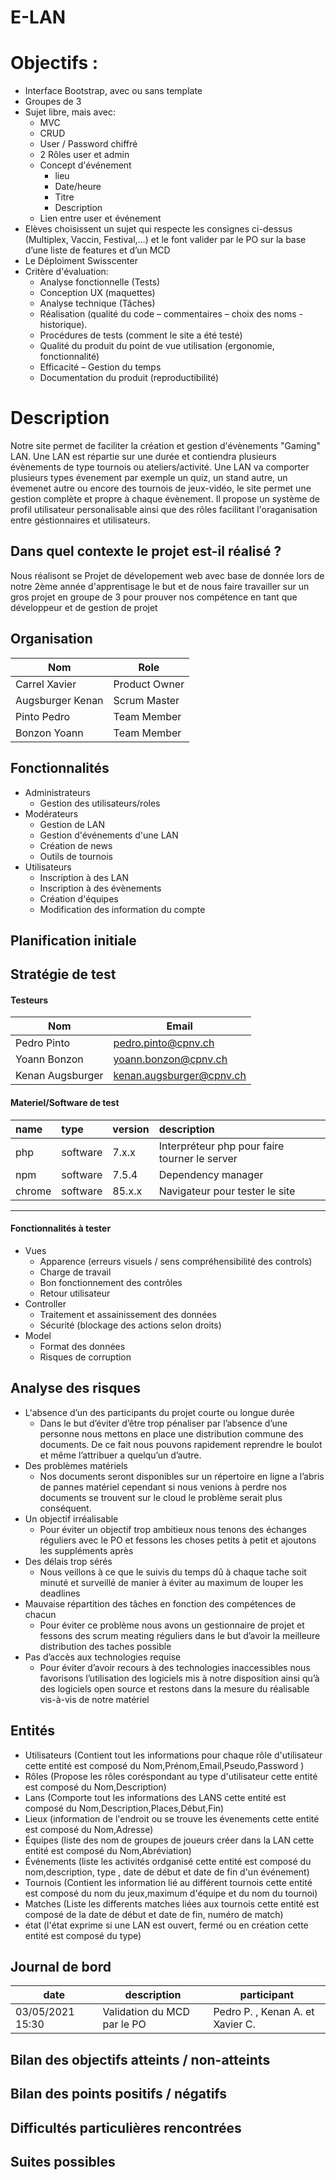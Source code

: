 # E-LAN

# Objectifs :

-   Interface Bootstrap, avec ou sans template
-   Groupes de 3
-   Sujet libre, mais avec:
    -   MVC
    -   CRUD
    -   User / Password chiffré
    -   2 Rôles user et admin
    -   Concept d'événement
        -   lieu
        -   Date/heure
        -   Titre
        -   Description
    -   Lien entre user et événement
-   Elèves choisissent un sujet qui respecte les consignes ci-dessus (Multiplex, Vaccin, Festival,…) et le font valider par le PO sur la base d’une liste de features et d’un MCD
-   Le Déploiment Swisscenter
-   Critère d'évaluation:
    -   Analyse fonctionnelle (Tests)
    -   Conception UX (maquettes)
    -   Analyse technique (Tâches)
    -   Réalisation (qualité du code – commentaires – choix des noms - historique).
    -   Procédures de tests (comment le site a été testé)
    -   Qualité du produit du point de vue utilisation (ergonomie, fonctionnalité)
    -   Efficacité – Gestion du temps
    -   Documentation du produit (reproductibilité)

# Description

Notre site permet de faciliter la création et gestion d'évènements "Gaming" LAN.
Une LAN est répartie sur une durée et contiendra plusieurs évènements de type tournois ou ateliers/activité.
Une LAN va comporter plusieurs types évenement par exemple un quiz, un stand autre, un évemenet autre ou encore des tournois de jeux-vidéo,
le site permet une gestion complète et propre à chaque évènement.
Il propose un système de profil utilisateur personalisable ainsi que des rôles facilitant l'oraganisation entre géstionnaires et utilisateurs.

## Dans quel contexte le projet est-il réalisé ?

Nous réalisont se Projet de dévelopement web avec base de donnée lors de notre 2ème année d'apprentisage le but et de nous faire travailler sur un gros projet en groupe de 3 pour prouver nos compétence en tant que développeur et de gestion de projet

## Organisation

| Nom              | Role          |
| ---------------- | ------------- |
| Carrel Xavier    | Product Owner |
| Augsburger Kenan | Scrum Master  |
| Pinto Pedro      | Team Member   |
| Bonzon Yoann     | Team Member   |

## Fonctionnalités

-   Administrateurs
    -   Gestion des utilisateurs/roles
-   Modérateurs
    -   Gestion de LAN
    -   Gestion d'événements d'une LAN
    -   Création de news
    -   Outils de tournois
-   Utilisateurs
    -   Inscription à des LAN
    -   Inscription à des évènements
    -   Création d'équipes
    -   Modification des information du compte

## Planification initiale

## Stratégie de test

#### Testeurs

| Nom              | Email                                                       |
| ---------------- | ----------------------------------------------------------- |
| Pedro Pinto      | [pedro.pinto@cpnv.ch](mailto:pedro.pinto@cpnv.ch)           |
| Yoann Bonzon     | [yoann.bonzon@cpnv.ch](mailto:yoann.bonzon@cpnv.ch)         |
| Kenan Augsburger | [kenan.augsburger@cpnv.ch](mailto:kenan.augsburger@cpnv.ch) |

#### Materiel/Software de test

| name   | type     | version | description                                   |
| :----- | :------- | :------ | :-------------------------------------------- |
| php    | software | 7.x.x   | Interpréteur php pour faire tourner le server |
| npm    | software | 7.5.4   | Dependency manager                            |
| chrome | software | 85.x.x  | Navigateur pour tester le site                |

---

#### Fonctionnalités à tester

-   Vues
    -   Apparence (erreurs visuels / sens compréhensibilité des controls)
    -   Charge de travail
    -   Bon fonctionnement des contrôles
    -   Retour utilisateur
-   Controller
    -   Traitement et assainissement des données
    -   Sécurité (blockage des actions selon droits)
-   Model
    -   Format des données
    -   Risques de corruption

## Analyse des risques

-   L'absence d’un des participants du projet courte ou longue durée
    -   Dans le but d’éviter d’être trop pénaliser par l’absence d’une personne nous mettons en place une distribution commune des documents. De ce fait nous pouvons rapidement reprendre le boulot et même l’attribuer a quelqu’un d’autre.
-   Des problèmes matériels
    -   Nos documents seront disponibles sur un répertoire en ligne a l’abris de pannes matériel cependant si nous venions à perdre nos documents se trouvent sur le cloud le problème serait plus conséquent.
-   Un objectif irréalisable
    -   Pour éviter un objectif trop ambitieux nous tenons des échanges réguliers avec le PO et fessons les choses petits à petit et ajoutons les suppléments après
-   Des délais trop sérés
    -   Nous veillons à ce que le suivis du temps dû à chaque tache soit minuté et surveillé de manier à éviter au maximum de louper les deadlines
-   Mauvaise répartition des tâches en fonction des compétences de chacun
    -   Pour éviter ce problème nous avons un gestionnaire de projet et fessons des scrum meating réguliers dans le but d’avoir la meilleure distribution des taches possible
-   Pas d’accès aux technologies requise
    -   Pour éviter d’avoir recours à des technologies inaccessibles nous favorisons l’utilisation des logiciels mis à notre disposition ainsi qu’à des logiciels open source et restons dans la mesure du réalisable vis-à-vis de notre matériel

## Entités

-   Utilisateurs (Contient tout les informations pour chaque rôle d'utilisateur cette entité est composé du Nom,Prénom,Email,Pseudo,Password )
-   Rôles (Propose les rôles coréspondant au type d'utilisateur cette entité est composé du Nom,Description)
-   Lans (Comporte tout les informations des LANS cette entité est composé du Nom,Description,Places,Début,Fin)
-   Lieux (information de l'endroit ou se trouve les évenements cette entité est composé du Nom,Adresse)
-   Équipes (liste des nom de groupes de joueurs créer dans la LAN cette entité est composé du Nom,Abréviation)
-   Événements (liste les activités ordganisé cette entité est composé du nom,description, type , date de début et date de fin d'un événement)
-   Tournois (Contient les information lié au différent tournois cette entité est composé du nom du jeux,maximum d'équipe et du nom du tournoi)
-   Matches (Liste les differents matches liées aux tournois cette entité est composé de la date de début et date de fin, numéro de match)
-   état (l'état exprime si une LAN est ouvert, fermé ou en création cette entité est composé du type)

## Journal de bord

| date             | description                 | participant                      |
| ---------------- | --------------------------- | -------------------------------- |
| 03/05/2021 15:30 | Validation du MCD par le PO | Pedro P. , Kenan A. et Xavier C. |

## Bilan des objectifs atteints / non-atteints

## Bilan des points positifs / négatifs

## Difficultés particulières rencontrées

## Suites possibles

